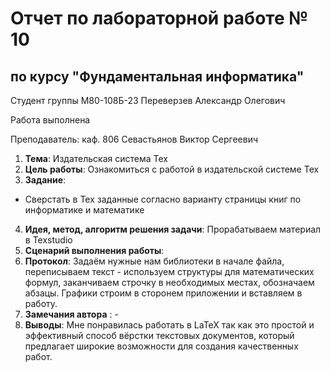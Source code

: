 # Отчет по лабораторной работе № 10
## по курсу "Фундаментальная информатика"

Студент группы М80-108Б-23 Переверзев Александр Олегович

Работа выполнена 

Преподаватель: каф. 806 Севастьянов Виктор Сергеевич

1. **Тема**: Издательская система Tex
2. **Цель работы**: Ознакомиться с работой в издательской системе Tex
3. **Задание**:
- Сверстать в Tex заданные согласно варианту страницы книг по информатике и математике
4. **Идея, метод, алгоритм решения задачи**: Прорабатываем материал в Texstudio
5. **Сценарий выполнения работы**: 
6. **Протокол**: Задаём нужные нам библиотеки в начале файла, переписываем текст - используем структуры для математических формул, заканчиваем строчку в необходимых местах, обозначаем абзацы. Графики строим в сторонем приложении и вставляем в работу.
7. **Замечания автора** : -
8. **Выводы**: Мне понравилась работать в LaTeX так как это простой и эффективный способ вёрстки текстовых документов, который предлагает широкие возможности для создания качественных работ.

